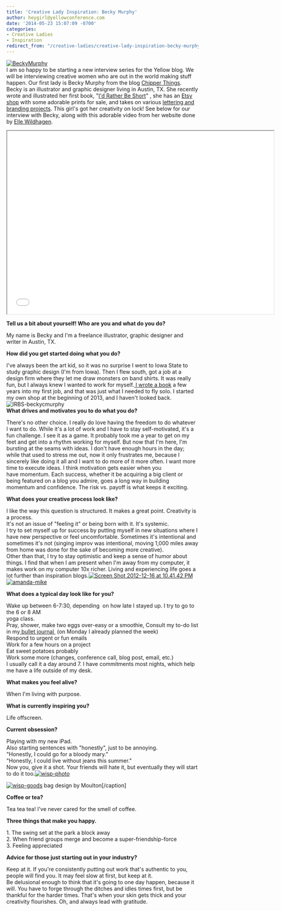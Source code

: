 ```yaml
---
title: 'Creative Lady Inspiration: Becky Murphy'
author: heygirl@yellowconference.com
date: '2014-05-23 15:07:09 -0700'
categories:
- Creative Ladies
- Inspiration
redirect_from: "/creative-ladies/creative-lady-inspiration-becky-murphy/"
---
```


[![BeckyMurphy](https://s3.amazonaws.com/yellow-files/blog/2014/05/BeckyMurphy.jpg)](https://s3.amazonaws.com/yellow-files/blog/2014/05/BeckyMurphy.jpg)  
I am so happy to be starting a new interview series for the Yellow blog. We will be interviewing creative women who are out in the world making stuff happen. Our first lady is Becky Murphy from the blog [Chipper Things](http://chipperthings.com/). Becky is an illustrator and graphic designer living in Austin, TX. She recently wrote and illustrated her first book, "[I'd Rather Be Short](http://chipperthings.com/idratherbeshort/)" , she has an [Etsy shop](https://www.etsy.com/shop/chipperthings) with some adorable prints for sale, and takes on various [lettering and branding projects](http://beckycmurphy.com/). This girl's got her creativity on lock! See below for our interview with Becky, along with this adorable video from her website done by [Elle Wildhagen](http://ellenwildhagen.com/).

<iframe src="//player.vimeo.com/video/90178334" height="481" width="700" allowfullscreen=""></iframe>

**Tell us a bit about yourself! Who are you and what do you do?**

My name is Becky and I'm a freelance illustrator, graphic designer and writer in Austin, TX.

**How did you get started doing what you do?**

I've always been the art kid, so it was no surprise I went to Iowa State to study graphic design (I'm from Iowa). Then I flew south, got a job at a design firm where they let me draw monsters on band shirts. It was really fun, but I always knew I wanted to work for myself.[ I wrote a book](http://chipperthings.com/idratherbeshort/) a few years into my first job, and that was just what I needed to fly solo. I started my own shop at the beginning of 2013, and I haven't looked back.  
![IRBS-beckycmurphy](https://s3.amazonaws.com/yellow-files/blog/2014/05/IRBS-beckycmurphy.jpg)  
**What drives and motivates you to do what you do?**

There's no other choice. I really do love having the freedom to do whatever I want to do. While it's a lot of work and I have to stay self-motivated, it's a fun challenge. I see it as a game. It probably took me a year to get on my feet and get into a rhythm working for myself. But now that I'm here, I'm bursting at the seams with ideas. I don't have enough hours in the day; while that used to stress me out, now it only frustrates me, because I sincerely like doing it all and I want to do more of it more often. I want more time to execute ideas. I think motivation gets easier when you have momentum. Each success, whether it be acquiring a big client or being featured on a blog you admire, goes a long way in building momentum and confidence. The risk vs. payoff is what keeps it exciting.

**What does your creative process look like?**

I like the way this question is structured. It makes a great point. Creativity is a process.  
It's not an issue of "feeling it" or being born with it. It's systemic.  
I try to set myself up for success by putting myself in new situations where I have new perspective or feel uncomfortable. Sometimes it's intentional and sometimes it's not (singing improv was intentional, moving 1,000 miles away from home was done for the sake of becoming more creative).  
Other than that, I try to stay optimistic and keep a sense of humor about things. I find that when I am present when I'm away from my computer, it makes work on my computer 10x richer. Living and experiencing life goes a lot further than inspiration blogs.[![Screen Shot 2012-12-16 at 10.41.42 PM](https://s3.amazonaws.com/yellow-files/blog/2014/05/Screen-Shot-2012-12-16-at-10.41.42-PM.png)](https://s3.amazonaws.com/yellow-files/blog/2014/05/Screen-Shot-2012-12-16-at-10.41.42-PM.png)[![amanda-mike](https://s3.amazonaws.com/yellow-files/blog/2014/05/amanda-mike.png)](https://s3.amazonaws.com/yellow-files/blog/2014/05/amanda-mike.png)

**What does a typical day look like for you?**

Wake up between 6-7:30, depending  on how late I stayed up. I try to go to the 6 or 8 AM  
yoga class.  
Pray, shower, make two eggs over-easy or a smoothie, Consult my to-do list in my[ bullet journal ](http://chipperthings.com/2014/02/06/the-bullet-journal/) (on Monday I already planned the week)  
Respond to urgent or fun emails  
Work for a few hours on a project  
Eat sweet potatoes probably  
Work some more (changes, conference call, blog post, email, etc.)  
I usually call it a day around 7\. I have commitments most nights, which help me have a life outside of my desk.

**What makes you feel alive?**

When I'm living with purpose.

**What is currently inspiring you?**

Life offscreen.

**Current obsession?**

Playing with my new iPad.  
Also starting sentences with "honestly", just to be annoying.  
"Honestly, I could go for a bloody mary."  
"Honestly, I could live without jeans this summer."  
Now you, give it a shot. Your friends will hate it, but eventually they will start to do it too.[![wisp-photo](https://s3.amazonaws.com/yellow-files/blog/2014/05/wisp-photo.jpg)](https://s3.amazonaws.com/yellow-files/blog/2014/05/wisp-photo.jpg)

[![wisp-goods](https://s3.amazonaws.com/yellow-files/blog/2014/05/wisp-goods.jpg)](https://s3.amazonaws.com/yellow-files/blog/2014/05/wisp-goods.jpg) bag design by Moulton[/caption]

**Coffee or tea?**

Tea tea tea! I've never cared for the smell of coffee.

**Three things that make you happy.**

1\. The swing set at the park a block away  
2\. When friend groups merge and become a super-friendship-force  
3\. Feeling appreciated

**Advice for those just starting out in your industry?**

Keep at it. If you're consistently putting out work that's authentic to you, people will find you. It may feel slow at first, but keep at it. Be delusional enough to think that it's going to one day happen, because it will. You have to forge through the ditches and idles times first, but be thankful for the harder times. That's when your skin gets thick and your creativity flourishes. Oh, and always lead with gratitude.
